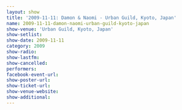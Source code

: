 ```yaml
---
layout: show
title: '2009-11-11: Damon & Naomi - Urban Guild, Kyoto, Japan'
name: 2009-11-11-damon-naomi-urban-guild-kyoto-japan
show-venue: 'Urban Guild, Kyoto, Japan'
show-setlist: 
show-date: 2009-11-11
category: 2009
show-radio: 
show-lastfm: 
show-cancelled: 
performers: 
facebook-event-url: 
show-poster-url: 
show-ticket-url: 
show-venue-website: 
show-additional: 
---
```


